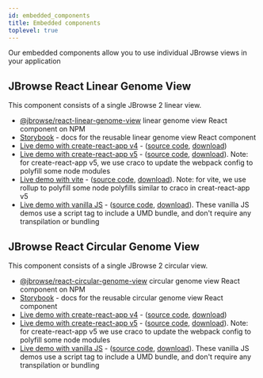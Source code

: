 ```yaml
---
id: embedded_components
title: Embedded components
toplevel: true
---
```


Our embedded components allow you to use individual JBrowse views in your application

## JBrowse React Linear Genome View

This component consists of a single JBrowse 2 linear view.

- [@jbrowse/react-linear-genome-view](https://www.npmjs.com/package/@jbrowse/react-linear-genome-view)
  linear genome view React component on NPM
- [Storybook](https://jbrowse.org/storybook/lgv/main/) - docs for the reusable
  linear genome view React component
- [Live demo with create-react-app v4](https://jbrowse.org/demos/lgv/) -
  ([source
  code](https://github.com/GMOD/jbrowse-components/tree/main/demos/jbrowse-react-linear-genome-view),
  [download](https://download-directory.github.io/?url=https%3A%2F%2Fgithub.com%2FGMOD%2Fjbrowse-components%2Ftree%2Fmain%2Fdemos%2Fjbrowse-react-linear-genome-view))
- [Live demo with create-react-app v5](https://jbrowse.org/demos/lgv-cra5) -
  ([source
  code](https://github.com/GMOD/jbrowse-components/tree/main/demos/jbrowse-react-linear-genome-view-cra5),
  [download](https://download-directory.github.io/?url=https%3A%2F%2Fgithub.com%2FGMOD%2Fjbrowse-components%2Ftree%2Fmain%2Fdemos%2Fjbrowse-react-linear-genome-view-cra5)).
  Note: for create-react-app v5, we use craco to update the webpack config to
  polyfill some node modules
- [Live demo with vite](https://jbrowse.org/demos/lgv-vite) - ([source
  code](https://github.com/GMOD/jbrowse-components/tree/main/demos/jbrowse-react-linear-genome-view-vite),
  [download](https://download-directory.github.io/?url=https%3A%2F%2Fgithub.com%2FGMOD%2Fjbrowse-components%2Ftree%2Fmain%2Fdemos%2Fjbrowse-react-linear-genome-view-vite)).
  Note: for vite, we use rollup to polyfill some node polyfills similar to
  craco in creat-react-app v5
- [Live demo with vanilla JS](https://jbrowse.org/demos/lgv-vanillajs) -
  ([source
  code](https://github.com/GMOD/jbrowse-components/tree/main/demos/jbrowse-react-linear-genome-view-vanillajs),
  [download](https://download-directory.github.io/?url=https%3A%2F%2Fgithub.com%2FGMOD%2Fjbrowse-components%2Ftree%2Fmain%2Fdemos%2Fjbrowse-react-linear-genome-view-vanillajs)).
  These vanilla JS demos use a script tag to include a UMD bundle, and don't
  require any transpilation or bundling

## JBrowse React Circular Genome View

This component consists of a single JBrowse 2 circular view.

- [@jbrowse/react-circular-genome-view](https://www.npmjs.com/package/@jbrowse/react-circular-genome-view)
  circular genome view React component on NPM
- [Storybook](https://jbrowse.org/storybook/cgv/main/) - docs for the reusable
  circular genome view React component
- [Live demo with create-react-app v4](https://jbrowse.org/demos/cgv/) -
  ([source
  code](https://github.com/GMOD/jbrowse-components/tree/main/demos/jbrowse-react-circular-genome-view),
  [download](https://download-directory.github.io/?url=https%3A%2F%2Fgithub.com%2FGMOD%2Fjbrowse-components%2Ftree%2Fmain%2Fdemos%2Fjbrowse-react-circular-genome-view))
- [Live demo with create-react-app v5](https://jbrowse.org/demos/cgv-cra5) -
  ([source
  code](https://github.com/GMOD/jbrowse-components/tree/main/demos/jbrowse-react-circular-genome-view-cra5),
  [download](https://download-directory.github.io/?url=https%3A%2F%2Fgithub.com%2FGMOD%2Fjbrowse-components%2Ftree%2Fmain%2Fdemos%2Fjbrowse-react-circular-genome-view-cra5)).
  Note: for create-react-app v5 we use craco to update the webpack config to
  polyfill some node modules
- [Live demo with vanilla JS](https://jbrowse.org/demos/cgv-vanillajs) -
  ([source
  code](https://github.com/GMOD/jbrowse-components/tree/main/demos/jbrowse-react-circular-genome-view-vanillajs),
  [download](https://download-directory.github.io/?url=https%3A%2F%2Fgithub.com%2FGMOD%2Fjbrowse-components%2Ftree%2Fmain%2Fdemos%2Fjbrowse-react-circular-genome-view-vanillajs)).
  These vanilla JS demos use a script tag to include a UMD bundle, and don't
  require any transpilation or bundling
